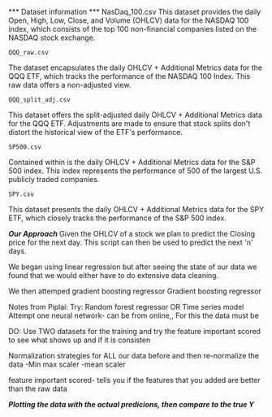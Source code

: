 *** Dataset information ***
    NasDaq_100.csv
This dataset provides the daily Open, High, Low, Close, and Volume (OHLCV) data for the NASDAQ 100 index, which consists of the top 100 non-financial companies listed on the NASDAQ stock exchange.

    QQQ_raw.csv
The dataset encapsulates the daily OHLCV + Additional Metrics data for the QQQ ETF, which tracks the performance of the NASDAQ 100 Index. This raw data offers a non-adjusted view.

    QQQ_split_adj.csv
This dataset offers the split-adjusted daily OHLCV + Additional Metrics data for the QQQ ETF. Adjustments are made to ensure that stock splits don't distort the historical view of the ETF's performance.

    SP500.csv
Contained within is the daily OHLCV + Additional Metrics data for the S&P 500 index. This index represents the performance of 500 of the largest U.S. publicly traded companies.

    SPY.csv
This dataset presents the daily OHLCV + Additional Metrics data for the SPY ETF, which closely tracks the performance of the S&P 500 index.

***Our Approach***
Given the OHLCV of a stock we plan to predict the Closing price for the next day. This script can then be used to predict the next 'n' days. 

We began using linear regression but after seeing the state of our data we found that we would either have to do extensive data cleaning.

We then attemped gradient boosting regressor 
Gradient boosting regressor



Notes from Piplai:
Try:
Random forest regressor OR Time series model
Attempt one neural network- can be from online,, For this the data must be 


DO:
Use TWO datasets for the training and try the feature important scored to see what shows up and if it is consisten

Normalization strategies for ALL our data before and then re-normalize the data
-Min max scaler
-mean scaler

feature important scored- tells you if the features that you added are better than the raw data

***Plotting the data with the actual predicions, then compare to the true Y***